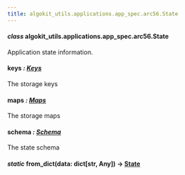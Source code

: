 ```yaml
---
title: algokit_utils.applications.app_spec.arc56.State
---
```


#### _class_ algokit_utils.applications.app_spec.arc56.State

Application state information.

#### keys _: [Keys](/reference/algokit-utils-py/api/Keys#algokit_utils.applications.app_spec.arc56.Keys)_

The storage keys

#### maps _: [Maps](/reference/algokit-utils-py/api/Maps#algokit_utils.applications.app_spec.arc56.Maps)_

The storage maps

#### schema _: [Schema](/reference/algokit-utils-py/api/Schema#algokit_utils.applications.app_spec.arc56.Schema)_

The state schema

#### _static_ from_dict(data: dict[str, Any]) → [State](#algokit_utils.applications.app_spec.arc56.State)
